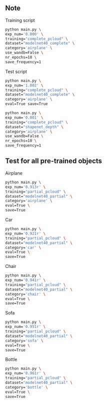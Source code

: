 ## Note

Training script
```bash
python main.py \
exp_num='0.000' \
training="complete_pcloud" \
dataset="modelnet40_complete" \
category='airplane' \
use_wandb=False \
nr_epochs=10 \
save_frequency=1
```

Test script
```bash 
python main.py \
exp_num='1.002' \
training="complete_pcloud" \
dataset="modelnet40_complete" \
category='airplane' \
eval=True save=True
```

```bash
python main.py \
exp_num='0.001' \
training="complete_pcloud" \
dataset="shapenet_depth" \
category='airplane' \
use_wandb=False \
nr_epochs=10 \
save_frequency=1
```


## Test for all pre-trained objects

Airplane
```bash
python main.py \
exp_num='0.913r' \
training="partial_pcloud" \
dataset="modelnet40_partial" \
category='airplane' \
eval=True \
save=True
```

Car
```bash
python main.py \
exp_num='0.921r' \
training="partial_pcloud" \
dataset="modelnet40_partial" \
category='car' \
eval=True \
save=True
```

Chair 
```bash
python main.py \
exp_num='0.941r' \
training="partial_pcloud" \
dataset="modelnet40_partial" \
category='chair' \
eval=True \
save=True
```

Sofa 
```bash
python main.py \
exp_num='0.951r' \
training="partial_pcloud" \
dataset="modelnet40_partial" \
category='sofa' \
eval=True \
save=True
```

Bottle
```bash
python main.py \
exp_num='0.961r' \
training="partial_pcloud" \
dataset="modelnet40_partial" \
category='bottle' \
eval=True \
save=True
```

